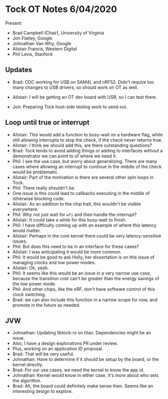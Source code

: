 # Tock OT Notes 6/04/2020

Present:
- Brad Campbell (Chair), University of Virginia
- Jon Flatley, Google
- Johnathan Van Why, Google
- Alistair Francis, Western Digital
- Phil Levis, Stanford

## Updates

- Brad: CDC working for USB on SAM4L and nRF52. Didn't require too many changes
  to USB drivers, so should work on OT as well.
- Alistair: I will be getting an OT dev board with USB, so I can test there.

- Jon: Preparing Tock host-side testing work to send out.

## Loop until true or interrupt

- Alistair: This would add a function to busy-wait on a hardware flag, while
  still allowing interrupts to stop the check, if the check never returns true.
- Alistair: I think we should add this, are there outstanding questions?
- Brad: Tock tends to avoid adding things or adding to interfaces without a
  demonstrator we can point to of where we need it.
- Phil: I see the use case, but worry about generalizing. There are many cases
  where allowing an interrupt to continue in the middle of the check would be
  problematic.
- Alistair: Part of the motivation is there are several other spin loops in
  Tock.
- Phil: There really shouldn't be.
- One issue is this could lead to callbacks executing in the middle of otherwise
  blocking code.
- Alistair: As an addition to the chip trait, this wouldn't be visible
  everywhere.
- Phil: Why not just wait for `wfi` and then handle the interrupt?
- Alistair: It could take a while for this busy-wait to finish.
- Phil: I have difficulty coming up with an example of where this latency would
  matter.
- Alistair: Perhaps in the core kernel there could be very latency-sensitive
  issues.
- Phil: But does this need to be in an interface for these cases?
- Alistair: I was anticipating it would be more common.
- Phil: It would be good to ask Holly, her dissertation is on this issue of
  managing clocks and low power modes.
- Alistair: Ok, yeah.
- Phil: It seems like this would be an issue in a very narrow use case, because
  the transition cost can't be greater than the energy savings of the low power
  mode.
- Phil: And other chips, like the nRF, don't have software control of this clock
  switching.
- Brad: we can also include this function in a narrow scope for now, and promote
  in the future as needed.

## JVW

- Johnathan: Updating libtock-rs on titan. Dependencies might be an issue.
- Also, I have a design explorations PR under review.
- Plus, working on an application ID proposal.
- Brad: That will be very useful.
- Johnathan: Have to determine if it should be setup by the board, or the kernel
  directly.
- Brad: For our use cases, we need the kernel to know the app id.
- Johnathan: Kernel would know in either case, it's more about who sets the
  algorithm.
- Brad: Ah, the board could definitely make sense then. Seems like an
  interesting design to explore.


